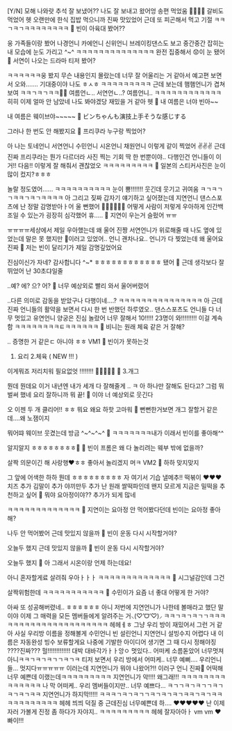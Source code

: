 [Y/N] 모해
나와랏
추석 잘 보냈어??
나도 잘 보내고 왔어엉
송편 먹었움
🍡😚😚😚
갈비도 먹었어
헷
오랜만에
한식 집밥 먹으니까
진짜 맛있었어
근데 또 피곤해서
먹고 기절
ㅋㅋㄱㅋㄱㅋㅋㅋㅋㅋㅋㅋㅋ
🫧 빈이 아육대 봤어??

웅 가족들이랑 봤어
나경언니 카에언니 신위언니 브레이킹댄스도 보고
중간중간 잡히는 내 모습에
눈도 가리고 ^~^
ㅋㅋㅋㅋㅋㅋㅋㅋㅋㅋㅋㅋㅋㅋ
완전 집중해서
😟이 눈 됐어
🫧 서연이 나오는 드라마 티저 봤어?

ㅋㅋㅋㅋㅋㅋ웅 봤지
무슨 내용인지 몰랐는데
너무 잘 어울리는 거 같아서
예고편 보면서
오와…….
기대중이야 나도
ㅎㅅㅎ
ㅋㅋㅋㅋㅋㅋㅋㅋㅋ
근데 보는데
햄햄언니가 겹쳐 보여
ㅋㅋㄱㅋㄱㅋㅋ🐹🐹
여름언ㄴ.. 서연언ㄴ..? 여름언니..
ㅋㅋㅋㅋㅋㅋㅋㅋㅋㅋㅋㅋ
히히
이제 얼마 안 남았네
나도 봐야겠당
재밌을 거 같아
헷
🫧 내 여름은 너야 빈아~~

내 여름은 웨이브야~~~~~
🫧 ビンちゃんも演技上手そうな感じする

그러나 한 번도 안 해봤지요
🫧 프리쿠라 누구랑 찍었어?

아 나는
토네언니 서연언니 수민언니 시온언니 채원언니
이렇게 같이 찍었어
✌️✌️✌️
근데
진짜 프리쿠라는
뭔가 다르더라
사진 찍는 기회
딱 한 번뿐이야..
다행인건 언니들이
이거!! 다음!!
이렇게 잘 해줘서
괜찮었오
ㅋㅋㅋㅋㅋㅋㅋㅋㅋ
🫧 일본의 스티커사진은 눈이 많이 컸지?ㅎㅎㅎ

놀랄 정도였어……
ㅋㅋㅋㅋㅋㅋㅋㅋㅋㅋ
눈이 뿅!!!!!!!
웃긴데 웃기고 귀여움
ㅋㄱㅋㄱㄱㅋㅋㄱㅋㄱㅋㅋㅋㅋ
아 그리고 짖짜
갑자기 얘기하고 싶어졌는데
지연언니 댄스스포츠에
난 정말
감명받아ㅏ어
울 뻔했어
🥹🥹🥹🥹🥹🥹
어떻게
사람이 저렇게 우아하게
인간백조일 수 있는가
굉장히 심각했어
휴…..
🫧 지연이 우는거 슬펐어 ㅠㅠ

ㅠㅠㅠㅠ세상에서 제일 우아했는데 왜 울어 진짱
서연언니가 위로해줄 때
나도 옆에 있었는데
말은 못 했지만
🥺이러고 있었어..
언니 괜차나요.. 언니가 다 찢었는데 왜 울어요 진짜
🫧 저는 빈이 달리기가 제일 감명깊었어요

진심이신가 자네?
감사합니다 ^~*
ㅎㅎㅎㅎㅎㅎㅎㅎㅎㅎㅎㅎ
됐어
🫧 근데 생각보다 잘 뛰었어 난 30초댜일줄

..예?
에?
으?
어?
🫧 너무 예상외로 빨리 와서 울어버렸어

..다른 의미로 감동을 받았구나
다행이네….?
ㅋㅋㅋㅋㅋㅋㅋㅋㅋㅋㅋㅋㅋㅋㅋ
아 근데
진짜 언니들의 활약을 보면서
다시 한 번 반했던
하루였오..
댄스스포츠도
언니들 다 너무 멋있고
유연언니 양궁은
진심 놀랐어
너무 잘해서
10!!!!!
23명이
와!!!!!!!!!
이걸 계속함
ㅋㅋㅋㅋㅋㅋㅋㅋㅌㅋㅋㅋㅋㅋㅋ
🫧 비니는 원래 체육 같은 거 잘해?

..
증명한 거 같은ㄷ
아니야
ㅎㅎ
VM1
🫧 빈이가 못하는것
1. 요리
2.체육 ( NEW !!! )

이게뭐죠
저리치워
필요없엇
!!!!!!!!
😤😤😤😤😤
🫧 3.개그

뭔데
뭔데요 이거
내년엔 내가
세개 다 잘해줄게
..
ㅋ
아
하나만 잘해도 된다고?
그럼 뭐
벌써 했네
요리 잘하니까 뭐
끝!
🫧 이야 너 예상외로 웃긴다

오 이젠 두 개 클리어!!
ㅎㅎ
뭐요
왜요
하핫
고마워
🫧 뻔뻔한거보면 개그 잘할거 같은데....왜 노잼이지

뭐어땨
웨이브 웃겼는데 방금 ^~^~^~^
🫧 ㅋㅋㅋㅋㅋㅋㅋ내가 이래서 빈이를 좋아해^^

알지알지 ㅎㅎㅎㅎㅎㅎㅎㅎ🤍
🫧 빈이 프롬은 왜 다 놀리려는 웨부 밖에 없을까?

살짝 의문이긴 해
사랑행❤️ㅎㅎ
좋아서
놀리겠지 머ㅋ
VM2
🫧 하하 맞지맞지

그 앞에 어색한 하하 뭔데
ㅎㅎㅎㅎㅎㅎㅎㅎㅎ
자 여기서
기습 낼메추!!
떡볶이
❤️❤️❤️
치즈 추가
김말이 추가
야끼만두 추가
난 원래 쌀떡파인데
왠지 모르게 지금은 밀떡을 추천하고 싶어
🫧 뭐야 요아정이야?? 추가가 되게 많네

ㅋㅋㅋㅋㅋㅋㅋㅋㅋㅋㅋㅋㅋ
🫧 지연이는 요아정 안 먹어봤다던데 빈이는 요아정 좋아해?

나두 안 먹어봤어
근데 맛있지 않을까
🫧 빈이 운동 다시 시작할거야?

오늘두 했지
근데 맛있지 않을까
🫧 빈이 운동 다시 시작할거야?

오늘두 했지
🫧 아 그래서 시온이랑 언제 하는데요!

아니 혼자할게료
살려줘
우아ㅏㅏㅏ
ㅋㅋㅋㅋㅋㅋㅋㅋㅋㅋㅋㅋㅋ
🫧 시그널감인데 그건

살짝위험한데
ㅋㅋㅋㅋㅋㅋㅋㅋㅋㅋㅋ
🫧 수민이가 요즘 너 좋대 어떻게 한 거야?

아싸
또 성공해버렸네..
ㅎㅎㅎㅎㅎㅎ
아니 저번에
지연언니가
나한테
볼매라고 했단 말이야
이제 그 매력을
모든 멤버들에게
알려주는 거⸜(♡’ᗜ‘♡)⸝
ㅋㅋㄱㅋㄱㅋㄱㄱㅋㅋㅋㅋㅋㅋㅋㅋㅋㅋㅋㅋㅋㅋㅋㅋㅋㅋㅋㅋㅋ
헤헤ㅔㅎ
그냥 우리 방이 재밌어서 그런 거 같아 사실
우리방 이름을 정해볼게
수민언니 빈 설린언니 지연언니
설빙수지
어렵다
내 이름은
자동완성
빙수
보류할게요
나중에 기발한 아이디어 생기면
그 때
다시 정해야징
????진짜???
헐!!!!!!!!!!!!!
대박
대바각가ㅏㅏ앙ㅇ
멋있다..
어떠케
소름돋았어
너무멋져
아니ㅋㅋㄱㅋㄱㅋㄱㄱㅋㄱㅋ
티저 보면서
우리 방에서
어떠케.. 너무 예뻐….
우리언니들…
멋지다ㅠㅠㅠㅠㅠ
이러는데
지연언니가 뭐야 나왔어?!!
이러구
언니 진짜🥺 어떡해 너무 예쁜데
이랬는데ㅋㅋㅋㅋㅋㅋㅋㅋㅋ
지연언니가
악!!!! 왜그래!!!
ㅋㅋㅋㅋㅋㅋㅋㅋㅋㅋㅋㅋㅋㅋ
나 막
어떠케.. 우리 멤버들이지만..
너무 예쁘다…
ㅋㄱㄱㅋㄱㅋㄱㄱㅋㄱㅋㄱㅋㄱㅋㅋ
지연언니가
하지막!!!!!
ㅋㅋㅋㄱㅋㄱㅋㄱㄱㅋㄱㅋㄱㅋㄱㅋㅋㄱㅋㄱㅋㅋㅋㅋㅋㅋㅋㅋㅋㅋㅋ
헤헤
븨븨 덕질 중
근데진심
너무예쁜데
하….
❤️❤️❤️❤️❤️
난 이제
자러 가볼게
진정 좀 하다가
자야지..
ㅋㅋㅋㅋㅋㅋㅋㅋㅋ
헤헤
잘자아아ㅏ
vm
vm
❤️
빠이!!!

